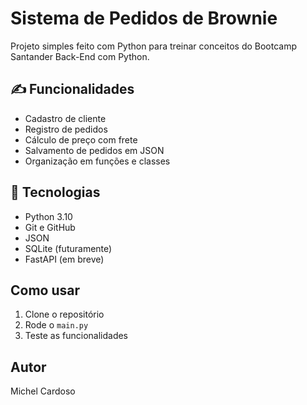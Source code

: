 # Sistema de Pedidos de Brownie

Projeto simples feito com Python para treinar conceitos do Bootcamp Santander Back-End com Python.

## ✍ Funcionalidades
- Cadastro de cliente
- Registro de pedidos
- Cálculo de preço com frete
- Salvamento de pedidos em JSON
- Organização em funções e classes

## 🤖 Tecnologias
- Python 3.10
- Git e GitHub
- JSON
- SQLite (futuramente)
- FastAPI (em breve)

## Como usar

1. Clone o repositório
2. Rode o `main.py`
3. Teste as funcionalidades

## Autor

Michel Cardoso
